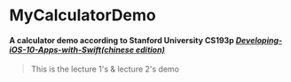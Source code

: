 # MyCalculatorDemo

#### A calculator demo according to Stanford University CS193p [*Developing-iOS-10-Apps-with-Swift(chinese edition)*](https://github.com/ApolloZhu/Developing-iOS-10-Apps-with-Swift)

> This is the lecture 1's & lecture 2's demo
